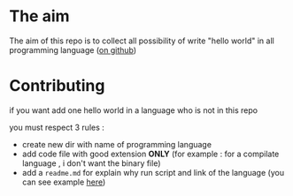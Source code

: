 # The aim

The aim of this repo is to collect all possibility of write "hello world" in all programming language ([on github](https://github.com/github/linguist/blob/master/lib/linguist/languages.yml))


# Contributing

if you want add one hello world in a language who is not in this repo

you must respect 3 rules :

 - create new dir with name of programming language 
 - add code file with good extension **ONLY** (for example : for a compilate language , i don't want the binary file)
 - add a `readme.md` for explain why run script and link of the language (you can see example [here](/Python/Readme.md))
